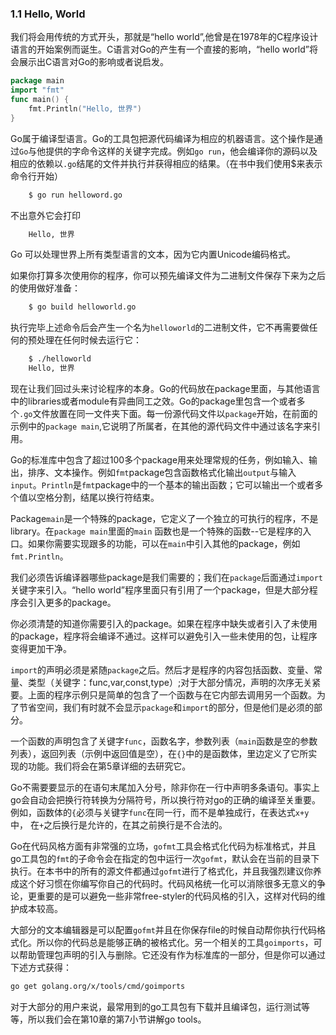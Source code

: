 ### 1.1 Hello, World

我们将会用传统的方式开头，那就是“hello world”,他曾是在1978年的C程序设计语言的开始案例而诞生。C语言对Go的产生有一个直接的影响，“hello world”将会展示出C语言对Go的影响或者说启发。

```go
package main
import "fmt"
func main() {
    fmt.Println("Hello, 世界")
}
```

Go属于编译型语言。Go的工具包把源代码编译为相应的机器语言。这个操作是通过`Go`与他提供的字命令这样的关键字完成。例如`go run`，他会编译你的源码以及相应的依赖以`.go`结尾的文件并执行并获得相应的结果。（在书中我们使用$来表示命令行开始）
    
```sh
    $ go run helloword.go
```
不出意外它会打印

```sh
    Hello, 世界
```

Go 可以处理世界上所有类型语言的文本，因为它内置Unicode编码格式。

如果你打算多次使用你的程序，你可以预先编译文件为二进制文件保存下来为之后的使用做好准备：

```sh
    $ go build helloworld.go
```

执行完毕上述命令后会产生一个名为`helloworld`的二进制文件，它不再需要做任何的预处理在任何时候去运行它：

```sh
    $ ./helloworld
    Hello, 世界
```

现在让我们回过头来讨论程序的本身。Go的代码放在package里面，与其他语言中的libraries或者module有异曲同工之效。Go的package里包含一个或者多个`.go`文件放置在同一文件夹下面。每一份源代码文件以`package`开始，在前面的示例中的`package main`,它说明了所属者，在其他的源代码文件中通过该名字来引用。

Go的标准库中包含了超过100多个package用来处理常规的任务，例如输入、输出，排序、文本操作。例如`fmt`package包含函数格式化输出`output`与输入`input`。`Println`是`fmt`package中的一个基本的输出函数；它可以输出一个或者多个值以空格分割，结尾以换行符结束。

Package`main`是一个特殊的package，它定义了一个独立的可执行的程序，不是library。在`package main`里面的`main` 函数也是一个特殊的函数--它是程序的入口。如果你需要实现跟多的功能，可以在`main`中引入其他的package，例如`fmt.Println`。

我们必须告诉编译器哪些package是我们需要的；我们在`package`后面通过`import`关键字来引入。“hello world”程序里面只有引用了一个package，但是大部分程序会引入更多的package。

你必须清楚的知道你需要引入的package。如果在程序中缺失或者引入了未使用的package，程序将会编译不通过。这样可以避免引入一些未使用的包，让程序变得更加干净。

`import`的声明必须是紧随`package`之后。然后才是程序的内容包括函数、变量、常量、类型（关键字：func,var,const,type）;对于大部分情况，声明的次序无关紧要。上面的程序示例只是简单的包含了一个函数与在它内部去调用另一个函数。为了节省空间，我们有时就不会显示`package`和`import`的部分，但是他们是必须的部分。

一个函数的声明包含了关键字`func`，函数名字，参数列表（`main`函数是空的参数列表），返回列表（示例中返回值是空），在`{}`中的是函数体，里边定义了它所实现的功能。我们将会在第5章详细的去研究它。

Go不需要要显示的在语句末尾加入分号，除非你在一行中声明多条语句。事实上go会自动会把换行符转换为分隔符号，所以换行符对go的正确的编译至关重要。例如，函数体的`{`必须与关键字`func`在同一行，而不是单独成行，在表达式`x+y`中， 在`+`之后换行是允许的，在其之前换行是不合法的。

Go在代码风格方面有非常强的立场，`gofmt`工具会格式化代码为标准格式，并且go工具包的`fmt`的子命令会在指定的包中运行一次`gofmt`，默认会在当前的目录下执行。在本书中的所有的源文件都通过`gofmt`进行了格式化，并且我强烈建议你养成这个好习惯在你编写你自己的代码时。代码风格统一化可以消除很多无意义的争论，更重要的是可以避免一些非常free-styler的代码风格的引入，这样对代码的维护成本较高。

大部分的文本编辑器是可以配置`gofmt`并且在你保存file的时候自动帮你执行代码格式化。所以你的代码总是能够正确的被格式化。另一个相关的工具`goimports`，可以帮助管理包声明的引入与删除。它还没有作为标准库的一部分，但是你可以通过下述方式获得：
```sh
go get golang.org/x/tools/cmd/goimports
```
对于大部分的用户来说，最常用到的go工具包有下载并且编译包，运行测试等等，所以我们会在第10章的第7小节讲解go tools。